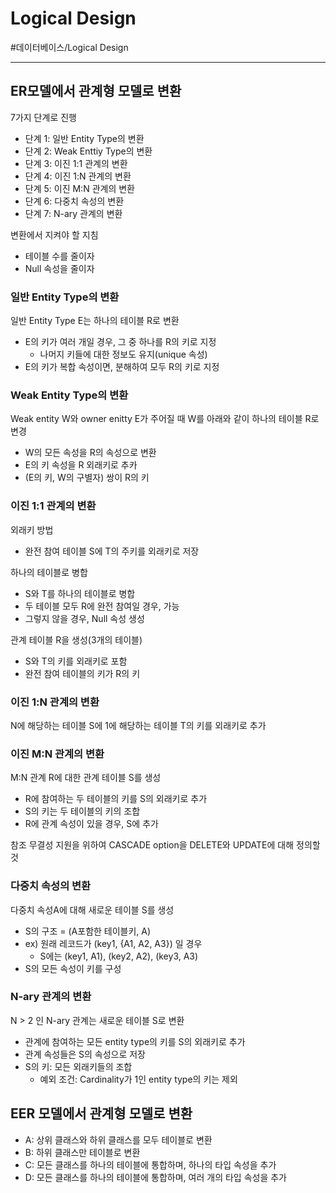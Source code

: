 # Logical Design
#데이터베이스/Logical Design

---
## ER모델에서 관계형 모델로 변환
7가지 단계로 진행
- 단계 1: 일반 Entity Type의 변환
- 단계 2: Weak Enttiy Type의 변환
- 단계 3: 이진 1:1 관계의 변환
- 단계 4: 이진 1:N 관계의 변환
- 단계 5: 이진 M:N 관계의 변환
- 단계 6: 다중치 속성의 변환
- 단계 7: N-ary 관계의 변환

변환에서 지켜야 할 지침
- 테이블 수를 줄이자
- Null 속성을 줄이자

### 일반 Entity Type의 변환
일반 Entity Type E는 하나의 테이블 R로 변환
- E의 키가 여러 개일 경우, 그 중 하나를 R의 키로 지정
    - 나머지 키들에 대한 정보도 유지(unique 속성)
- E의 키가 복합 속성이면, 분해하여 모두 R의 키로 지정

### Weak Entity Type의 변환
Weak entity W와 owner enitty E가 주어질 때 W를 아래와 같이 하나의 테이블 R로 변경
- W의 모든 속성을 R의 속성으로 변환
- E의 키 속성을 R 외래키로 추카
- (E의 키, W의 구별자) 쌍이 R의 키

### 이진 1:1 관계의 변환
외래키 방법
- 완전 참여 테이블 S에 T의 주키를 외래키로 저장

하나의 테이블로 병합
- S와 T를 하나의 테이블로 병합
- 두 테이블 모두 R에 완전 참여일 경우, 가능
- 그렇지 않을 경우, Null 속성 생성

관계 테이블 R을 생성(3개의 테이블)
- S와 T의 키를 외래키로 포함
- 완전 참여 테이블의 키가 R의 키

### 이진 1:N 관계의 변환
N에 해당하는 테이블 S에 1에 해당하는 테이블 T의 키를 외래키로 추가

### 이진 M:N 관계의 변환
M:N 관계 R에 대한 관계 테이블 S를 생성
- R에 참여하는 두 테이블의 키를 S의 외래키로 추가
- S의 키는 두 테이블의 키의 조합
- R에 관계 속성이 있을 경우, S에 추가

참조 무결성 지원을 위하여 CASCADE option을 DELETE와 UPDATE에 대해 정의할 것

### 다중치 속성의 변환
다중치 속성A에 대해 새로운 테이블 S를 생성
- S의 구조 = (A포함한 테이블키, A)
- ex) 원래 레코드가 (key1, {A1, A2, A3}) 일 경우
    - S에는 (key1, A1), (key2, A2), (key3, A3)
- S의 모든 속성이 키를 구성

### N-ary 관계의 변환
N > 2 인 N-ary 관계는 새로운 테이블 S로 변환
- 관계에 참여하는 모든 entity type의 키를 S의 외래키로 추가
- 관계 속성들은 S의 속성으로 저장
- S의 키: 모든 외래키들의 조합
    - 예외 조건: Cardinality가 1인 entity type의 키는 제외

## EER 모델에서 관계형 모델로 변환
- A: 상위 클래스와 하위 클래스를 모두 테이블로 변환
- B: 하위 클래스만 테이블로 변환
- C: 모든 클래스를 하나의 테이블에 통합하며, 하나의 타입 속성을 추가
- D: 모든 클래스를 하나의 테이블에 통합하며, 여러 개의 타입 속성을 추가